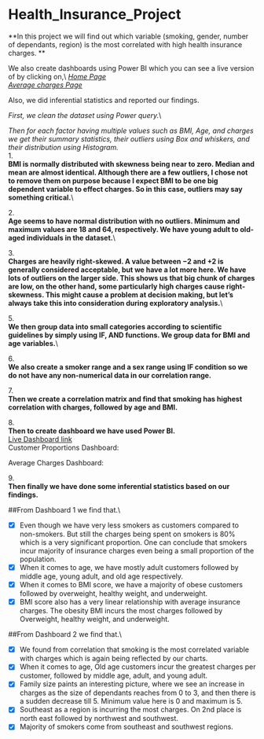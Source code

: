 # Health_Insurance_Project

**In this project we will find out which variable (smoking, gender, number of dependants, region) is the most correlated with high health insurance charges. **

We also create dashboards using Power BI which you can see a live version of by clicking on,\ 
*[Home Page](https://app.powerbi.com/view?r=eyJrIjoiNmEwOTEzNDItOWU3My00N2IyLWFjMzctYTkyMjZkMjQ0MzlmIiwidCI6ImM2ZTU0OWIzLTVmNDUtNDAzMi1hYWU5LWQ0MjQ0ZGM1YjJjNCJ9&pageName=dd58060b08b5c0aba9ae)*\
*[Average charges Page](https://app.powerbi.com/view?r=eyJrIjoiNmEwOTEzNDItOWU3My00N2IyLWFjMzctYTkyMjZkMjQ0MzlmIiwidCI6ImM2ZTU0OWIzLTVmNDUtNDAzMi1hYWU5LWQ0MjQ0ZGM1YjJjNCJ9)*


Also, we did inferential statistics and reported our findings.

*First, we clean the dataset using Power query.*\
 

*Then for each factor having multiple values such as BMI, Age, and charges we get their summary statistics, their outliers using Box and whiskers, and their distribution using Histogram.*\
1.\
**BMI is normally distributed with skewness being near to zero. Median and mean are almost identical. Although there are a few outliers, I chose not to remove them on purpose because I expect BMI to be one big dependent variable to effect charges. So in this case, outliers may say something critical.**\
 

2.\
**Age seems to have normal distribution with no outliers. Minimum and maximum values are 18 and 64, respectively. We have young adult to old-aged individuals in the dataset.**\
 
3.\
**Charges are heavily right-skewed. A value between −2 and +2 is generally considered acceptable, but we have a lot more here. We have lots of outliers on the larger side. This shows us that big chunk of charges are low, on the other hand, some particularly high charges cause right-skewness. This might cause a problem at decision making, but let’s always take this into consideration during exploratory analysis.**\
 
5.\
**We then group data into small categories according to scientific guidelines by simply using IF, AND functions. We group data for BMI and age variables.**\
 
6.\
**We also create a smoker range and a sex range using IF condition so we do not have any non-numerical data in our correlation range.**
 
7.\
**Then we create a correlation matrix and find that smoking has highest correlation with charges, followed by age and BMI.**
 
8.\
**Then to create dashboard we have used Power BI.**\
[Live Dashboard link](https://app.powerbi.com/view?r=eyJrIjoiNmEwOTEzNDItOWU3My00N2IyLWFjMzctYTkyMjZkMjQ0MzlmIiwidCI6ImM2ZTU0OWIzLTVmNDUtNDAzMi1hYWU5LWQ0MjQ0ZGM1YjJjNCJ9&pageName=dd58060b08b5c0aba9ae)\
Customer Proportions Dashboard:
 
Average Charges Dashboard:
 
9.\
**Then finally we have done some inferential statistics based on our findings.**

##From Dashboard 1 we find that.\
- [x] Even though we have very less smokers as customers compared to non-smokers. But still the charges being spent on smokers is 80% which is a very significant proportion. One can conclude that smokers incur majority of insurance charges even being a small proportion of the population.
- [x] When it comes to age, we have mostly adult customers followed by middle age, young adult, and old age respectively.
- [x] When it comes to BMI score, we have a majority of obese customers followed by overweight, healthy weight, and underweight.
- [x] BMI score also has a very linear relationship with average insurance charges. The obesity BMI incurs the most charges followed by Overweight, healthy weight, and underweight.

##From Dashboard 2 we find that.\
- [x] We found from correlation that smoking is the most correlated variable with charges which is again being reflected by our charts.
- [x] When it comes to age, Old age customers incur the greatest charges per customer, followed by middle age, adult, and young adult.
- [x] Family size paints an interesting picture, where we see an increase in charges as the size of dependants reaches from 0 to 3, and then there is a sudden decrease till 5. Minimum value here is 0 and maximum is 5.
- [x] Southeast as a region is incurring the most charges. On 2nd place is north east followed by northwest and southwest.
- [x] Majority of smokers come from southeast and southwest regions.
